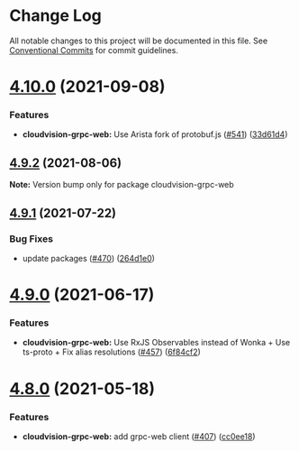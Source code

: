 # Change Log

All notable changes to this project will be documented in this file.
See [Conventional Commits](https://conventionalcommits.org) for commit guidelines.

# [4.10.0](https://github.com/aristanetworks/cloudvision/compare/v4.9.2...v4.10.0) (2021-09-08)


### Features

* **cloudvision-grpc-web:** Use Arista fork of protobuf.js ([#541](https://github.com/aristanetworks/cloudvision/issues/541)) ([33d61d4](https://github.com/aristanetworks/cloudvision/commit/33d61d47fb5f7d9a85b829f027391e5b73fb2776))





## [4.9.2](https://github.com/aristanetworks/cloudvision/compare/v4.9.1...v4.9.2) (2021-08-06)

**Note:** Version bump only for package cloudvision-grpc-web





## [4.9.1](https://github.com/aristanetworks/cloudvision/compare/v4.9.0...v4.9.1) (2021-07-22)


### Bug Fixes

* update packages ([#470](https://github.com/aristanetworks/cloudvision/issues/470)) ([264d1e0](https://github.com/aristanetworks/cloudvision/commit/264d1e04045ec9ae2efeaf1ff87cf4b9339626c5))





# [4.9.0](https://github.com/aristanetworks/cloudvision/compare/v4.8.0...v4.9.0) (2021-06-17)


### Features

* **cloudvision-grpc-web:** Use RxJS Observables instead of Wonka + Use ts-proto + Fix alias resolutions ([#457](https://github.com/aristanetworks/cloudvision/issues/457)) ([6f84cf2](https://github.com/aristanetworks/cloudvision/commit/6f84cf2cfe9ef9da6df677bed9ef121feac6fd4f))





# [4.8.0](https://github.com/aristanetworks/cloudvision/compare/v4.7.0...v4.8.0) (2021-05-18)


### Features

* **cloudvision-grpc-web:** add grpc-web client ([#407](https://github.com/aristanetworks/cloudvision/issues/407)) ([cc0ee18](https://github.com/aristanetworks/cloudvision/commit/cc0ee180b6d2371e807622fcd85dd81ee4440313))
